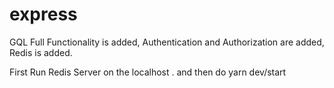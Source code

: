 # express
GQL Full Functionality is added, Authentication and Authorization are added, Redis is added.

First Run Redis Server on the localhost .
and then do yarn dev/start

